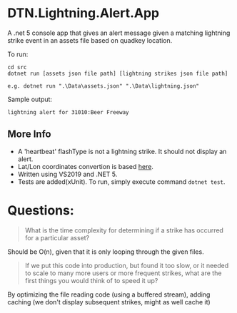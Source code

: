 # DTN.Lightning.Alert.App

A .net 5 console app that gives an alert message given a matching lightning strike event in an assets file based on quadkey location.

To run:
```
cd src
dotnet run [assets json file path] [lightning strikes json file path]

e.g. dotnet run ".\Data\assets.json" ".\Data\lightning.json"
```

Sample output:
```
lightning alert for 31010:Beer Freeway
```
## More Info
 - A 'heartbeat' flashType is not a lightning strike. It should not display an alert.
 - Lat/Lon coordinates convertion is based [here](http://msdn.microsoft.com/en-us/library/bb259689.aspx).
 - Written using VS2019 and .NET 5.
 - Tests are added(xUnit). To run, simply execute command ```dotnet test```.

# Questions:

> What is the time complexity for determining if a strike has occurred for a particular asset?

Should be O(n), given that it is only looping through the given files.
> If we put this code into production, but found it too slow, or it needed to scale to many more users or more frequent strikes, what are the first things you would think of to speed it up?

By optimizing the file reading code (using a buffered stream), adding caching (we don't display subsequent strikes, might as well cache it)

